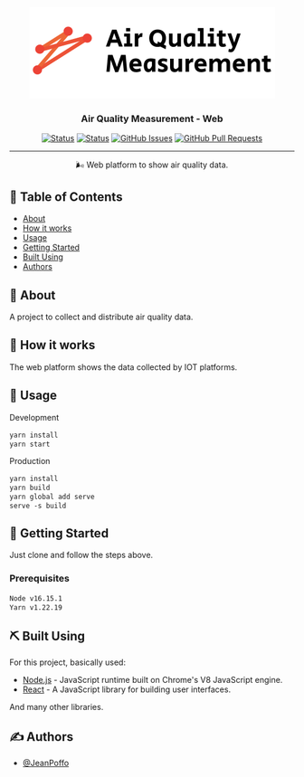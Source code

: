 <p align="center">
  <img src="logo.png" alt="Project logo">
</p>

<h3 align="center">Air Quality Measurement - Web</h3>

<div align="center">

[![Status](https://img.shields.io/badge/version-1.0-blue)]()
[![Status](https://img.shields.io/badge/status-active-green)]()
[![GitHub Issues](https://img.shields.io/github/issues/JeanPoffo/aqm-web.svg)](https://github.com/JeanPoffo/aqm-web/issues)
[![GitHub Pull Requests](https://img.shields.io/github/issues-pr/JeanPoffo/aqm-web.svg)](https://github.com/JeanPoffo/aqm-web/pulls)

</div>

---

<p align="center">    
  🌬️ Web platform to show air quality data.
</p>

## 📝 Table of Contents

- [About](#about)
- [How it works](#working)
- [Usage](#usage)
- [Getting Started](#getting_started)
- [Built Using](#built_using)
- [Authors](#authors)

## 🧐 About <a name = "about"></a>

A project to collect and distribute air quality data.

## 💭 How it works <a name = "working"></a>

The web platform shows the data collected by IOT platforms.

## 🎈 Usage <a name = "usage"></a>

Development
```
yarn install
yarn start
```

Production
```
yarn install
yarn build
yarn global add serve
serve -s build
```

## 🏁 Getting Started <a name = "getting_started"></a>

Just clone and follow the steps above.

### Prerequisites

```
Node v16.15.1
Yarn v1.22.19
```

## ⛏️ Built Using <a name = "built_using"></a>

For this project, basically used:

- [Node.js](https://nodejs.org/en/) - JavaScript runtime built on Chrome's V8 JavaScript engine.
- [React](https://reactjs.org/) - A JavaScript library for building user interfaces.

And many other libraries.

## ✍️ Authors <a name = "authors"></a>

- [@JeanPoffo](https://github.com/JeanPoffo)

